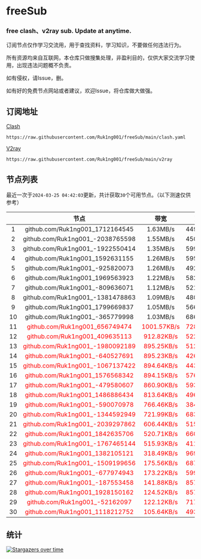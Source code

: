 # freeSub
### free clash、v2ray sub. Update at anytime.

订阅节点仅作学习交流用，用于查找资料，学习知识，不要做任何违法行为。

所有资源均来自互联网，本仓库只做搜集处理，非盈利目的，仅供大家交流学习使用，出现违法问题概不负责。

如有侵权，请Issue，删。

如有好的免费节点网站或者建议，欢迎Issue，将仓库做大做强。

## 订阅地址
[Clash](https://raw.githubusercontent.com/Ruk1ng001/freeSub/main/clash.yaml)
```
https://raw.githubusercontent.com/Ruk1ng001/freeSub/main/clash.yaml
```
[V2ray](https://raw.githubusercontent.com/Ruk1ng001/freeSub/main/v2ray)
```
https://raw.githubusercontent.com/Ruk1ng001/freeSub/main/v2ray
```

## 节点列表

最近一次于`2024-03-25 04:42:03`更新，共计获取`30`个可用节点。（以下测速仅供参考）

|  | 节点 | 带宽 | 延迟 |
|:-:|:--:|:--:|:--:|
 | 1 | github.com/Ruk1ng001_1712164545 | 1.63MB/s | 449.00ms |
 | 2 | github.com/Ruk1ng001_-2038765598 | 1.55MB/s | 450.00ms |
 | 3 | github.com/Ruk1ng001_-1922550414 | 1.35MB/s | 599.00ms |
 | 4 | github.com/Ruk1ng001_1592631155 | 1.26MB/s | 595.00ms |
 | 5 | github.com/Ruk1ng001_-925820073 | 1.26MB/s | 492.00ms |
 | 6 | github.com/Ruk1ng001_1969563923 | 1.22MB/s | 582.00ms |
 | 7 | github.com/Ruk1ng001_-809636071 | 1.12MB/s | 521.00ms |
 | 8 | github.com/Ruk1ng001_-1381478863 | 1.09MB/s | 480.00ms |
 | 9 | github.com/Ruk1ng001_1799669837 | 1.05MB/s | 566.00ms |
 | 10 | github.com/Ruk1ng001_-365779998 | 1.03MB/s | 686.00ms |
 | 11 | <font color=red>github.com/Ruk1ng001_656749474</font> | <font color=red>1001.57KB/s</font> | <font color=red>728.00ms</font> |
 | 12 | <font color=red>github.com/Ruk1ng001_409635113</font> | <font color=red>912.82KB/s</font> | <font color=red>522.00ms</font> |
 | 13 | <font color=red>github.com/Ruk1ng001_-1980092189</font> | <font color=red>895.25KB/s</font> | <font color=red>512.00ms</font> |
 | 14 | <font color=red>github.com/Ruk1ng001_-640527691</font> | <font color=red>895.23KB/s</font> | <font color=red>426.00ms</font> |
 | 15 | <font color=red>github.com/Ruk1ng001_-1067137422</font> | <font color=red>894.64KB/s</font> | <font color=red>443.00ms</font> |
 | 16 | <font color=red>github.com/Ruk1ng001_1576568342</font> | <font color=red>894.15KB/s</font> | <font color=red>576.00ms</font> |
 | 17 | <font color=red>github.com/Ruk1ng001_-479580607</font> | <font color=red>860.90KB/s</font> | <font color=red>593.00ms</font> |
 | 18 | <font color=red>github.com/Ruk1ng001_1486886434</font> | <font color=red>813.64KB/s</font> | <font color=red>496.00ms</font> |
 | 19 | <font color=red>github.com/Ruk1ng001_-590070978</font> | <font color=red>766.46KB/s</font> | <font color=red>384.00ms</font> |
 | 20 | <font color=red>github.com/Ruk1ng001_-1344592949</font> | <font color=red>721.99KB/s</font> | <font color=red>683.00ms</font> |
 | 21 | <font color=red>github.com/Ruk1ng001_-2039297862</font> | <font color=red>606.44KB/s</font> | <font color=red>515.00ms</font> |
 | 22 | <font color=red>github.com/Ruk1ng001_1842635706</font> | <font color=red>520.71KB/s</font> | <font color=red>660.00ms</font> |
 | 23 | <font color=red>github.com/Ruk1ng001_-1767465144</font> | <font color=red>515.93KB/s</font> | <font color=red>411.00ms</font> |
 | 24 | <font color=red>github.com/Ruk1ng001_1382105121</font> | <font color=red>318.49KB/s</font> | <font color=red>969.00ms</font> |
 | 25 | <font color=red>github.com/Ruk1ng001_-1509199656</font> | <font color=red>175.56KB/s</font> | <font color=red>687.00ms</font> |
 | 26 | <font color=red>github.com/Ruk1ng001_-677974943</font> | <font color=red>173.22KB/s</font> | <font color=red>599.00ms</font> |
 | 27 | <font color=red>github.com/Ruk1ng001_-187553458</font> | <font color=red>141.88KB/s</font> | <font color=red>857.00ms</font> |
 | 28 | <font color=red>github.com/Ruk1ng001_1928150162</font> | <font color=red>124.52KB/s</font> | <font color=red>857.00ms</font> |
 | 29 | <font color=red>github.com/Ruk1ng001_-52162097</font> | <font color=red>122.12KB/s</font> | <font color=red>717.00ms</font> |
 | 30 | <font color=red>github.com/Ruk1ng001_1118212752</font> | <font color=red>105.64KB/s</font> | <font color=red>493.00ms</font> |


## 统计

[![Stargazers over time](https://starchart.cc/Ruk1ng001/freeSub.svg)](https://starchart.cc/Ruk1ng001/freeSub)